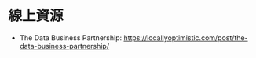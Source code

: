 # 線上資源

- The Data Business Partnership: https://locallyoptimistic.com/post/the-data-business-partnership/ 